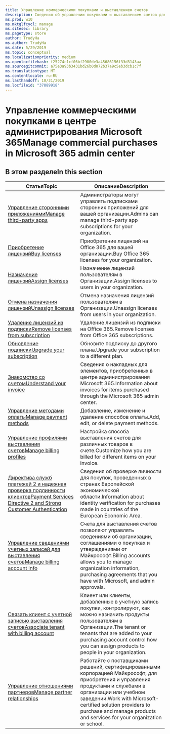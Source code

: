 ```yaml
---
title: Управление коммерческими покупками и выставлением счетов
description: Сведения об управлении покупками и выставлением счетов для коммерческих клиентов.
ms.prod: w10
ms.mktglfcycl: manage
ms.sitesec: library
ms.pagetype: store
author: TrudyHa
ms.author: TrudyHa
ms.date: 5/29/2019
ms.topic: conceptual
ms.localizationpriority: medium
ms.openlocfilehash: f25274c1cf06bf2900de3a45686156f33d3143aa
ms.sourcegitcommit: a75e3a93b3431bd26b0d072b37a9c5eb3dcb1c7f
ms.translationtype: MT
ms.contentlocale: ru-RU
ms.lasthandoff: 10/31/2019
ms.locfileid: "37889918"
---
```

# <a name="manage-commercial-purchases-in-microsoft-365-admin-center"></a><span data-ttu-id="68b73-103">Управление коммерческими покупками в центре администрирования Microsoft 365</span><span class="sxs-lookup"><span data-stu-id="68b73-103">Manage commercial purchases in Microsoft 365 admin center</span></span>

## <a name="in-this-section"></a><span data-ttu-id="68b73-104">В этом разделе</span><span class="sxs-lookup"><span data-stu-id="68b73-104">In this section</span></span>

| <span data-ttu-id="68b73-105">Статья</span><span class="sxs-lookup"><span data-stu-id="68b73-105">Topic</span></span> | <span data-ttu-id="68b73-106">Описание</span><span class="sxs-lookup"><span data-stu-id="68b73-106">Description</span></span> |
| ----- | ----------- |
| [<span data-ttu-id="68b73-107">Управление сторонними приложениями</span><span class="sxs-lookup"><span data-stu-id="68b73-107">Manage third-party apps</span></span>](manage-saas-apps.md) | <span data-ttu-id="68b73-108">Администраторы могут управлять подписками сторонних приложений для вашей организации.</span><span class="sxs-lookup"><span data-stu-id="68b73-108">Admins can manage third-party app subscriptions for your organization.</span></span> |
| [<span data-ttu-id="68b73-109">Приобретение лицензий</span><span class="sxs-lookup"><span data-stu-id="68b73-109">Buy licenses</span></span>](https://docs.microsoft.com/office365/admin/subscriptions-and-billing/buy-licenses?view=o365-worldwide) | <span data-ttu-id="68b73-110">Приобретение лицензий на Office 365 для вашей организации.</span><span class="sxs-lookup"><span data-stu-id="68b73-110">Buy Office 365 licenses for your organization.</span></span> |
| [<span data-ttu-id="68b73-111">Назначение лицензий</span><span class="sxs-lookup"><span data-stu-id="68b73-111">Assign licenses</span></span>](https://docs.microsoft.com/office365/admin/manage/assign-licenses-to-users?view=o365-worldwide) | <span data-ttu-id="68b73-112">Назначение лицензий пользователям в Организации.</span><span class="sxs-lookup"><span data-stu-id="68b73-112">Assign licenses to users in your organization.</span></span> |
| [<span data-ttu-id="68b73-113">Отмена назначения лицензий</span><span class="sxs-lookup"><span data-stu-id="68b73-113">Unassign licenses</span></span>](https://docs.microsoft.com/office365/admin/manage/remove-licenses-from-users?view=o365-worldwide) | <span data-ttu-id="68b73-114">Отмена назначения лицензий пользователям в Организации.</span><span class="sxs-lookup"><span data-stu-id="68b73-114">Unassign licenses from users in your organization.</span></span> |
| [<span data-ttu-id="68b73-115">Удаление лицензий из подписки</span><span class="sxs-lookup"><span data-stu-id="68b73-115">Remove licenses from subscription</span></span>](https://docs.microsoft.com/office365/admin/subscriptions-and-billing/remove-licenses-from-subscription?view=o365-worldwide) | <span data-ttu-id="68b73-116">Удаление лицензий из подписки на Office 365.</span><span class="sxs-lookup"><span data-stu-id="68b73-116">Remove licenses from Office 365 subscriptions.</span></span> |
| [<span data-ttu-id="68b73-117">Обновление подписки</span><span class="sxs-lookup"><span data-stu-id="68b73-117">Upgrade your subscription</span></span>](https://docs.microsoft.com/office365/admin/subscriptions-and-billing/upgrade-to-different-plan) | <span data-ttu-id="68b73-118">Обновите подписку до другого плана.</span><span class="sxs-lookup"><span data-stu-id="68b73-118">Upgrade your subscription to a different plan.</span></span> |
| [<span data-ttu-id="68b73-119">Знакомство со счетом</span><span class="sxs-lookup"><span data-stu-id="68b73-119">Understand your invoice</span></span>](/microsoft-365/commerce/billing-and-payments/understand-your-invoice) | <span data-ttu-id="68b73-120">Сведения о накладных для элементов, приобретенных в центре администрирования Microsoft 365.</span><span class="sxs-lookup"><span data-stu-id="68b73-120">Information about invoices for items purchased through the Microsoft 365 admin center.</span></span> |
| [<span data-ttu-id="68b73-121">Управление методами оплаты</span><span class="sxs-lookup"><span data-stu-id="68b73-121">Manage payment methods</span></span>](https://docs.microsoft.com/office365/Admin/subscriptions-and-billing/add-update-or-remove-credit-card-or-bank-account) | <span data-ttu-id="68b73-122">Добавление, изменение и удаление способов оплаты.</span><span class="sxs-lookup"><span data-stu-id="68b73-122">Add, edit, or delete payment methods.</span></span> |
| [<span data-ttu-id="68b73-123">Управление профилями выставления счетов</span><span class="sxs-lookup"><span data-stu-id="68b73-123">Manage billing profiles</span></span>](/microsoft-365/commerce/billing-and-payments/manage-billing-profiles) | <span data-ttu-id="68b73-124">Настройка способа выставления счетов для различных товаров в счете.</span><span class="sxs-lookup"><span data-stu-id="68b73-124">Customize how you are billed for different items on your invoice.</span></span> |
| [<span data-ttu-id="68b73-125">Директива служб платежей 2 и надежная проверка подлинности клиентов</span><span class="sxs-lookup"><span data-stu-id="68b73-125">Payment Services Directive 2 and Strong Customer Authentication</span></span>](/microsoft-365/commerce/billing-and-payments/psd2) | <span data-ttu-id="68b73-126">Сведения об проверке личности для покупок, проведенных в странах Европейской экономической области.</span><span class="sxs-lookup"><span data-stu-id="68b73-126">Information about identity verification for purchases made in countries of the European Economic Area.</span></span> |
| [<span data-ttu-id="68b73-127">Управление сведениями учетных записей для выставления счетов</span><span class="sxs-lookup"><span data-stu-id="68b73-127">Manage billing account info</span></span>](https://docs.microsoft.com/microsoft-store/update-microsoft-store-for-business-account-settings) | <span data-ttu-id="68b73-128">Счета для выставления счетов позволяют управлять сведениями об организации, соглашениями о покупках и утверждениями от Майкрософт.</span><span class="sxs-lookup"><span data-stu-id="68b73-128">Billing accounts allows you to manage organization information, purchasing agreements that you have with Microsoft, and admin approvals.</span></span> |
| [<span data-ttu-id="68b73-129">Связать клиент с учетной записью выставления счетов</span><span class="sxs-lookup"><span data-stu-id="68b73-129">Associate tenant with billing account</span></span>](https://docs.microsoft.com/microsoft-store/manage-mpsa-software-microsoft-store-for-business) | <span data-ttu-id="68b73-130">Клиент или клиенты, добавленные в учетную запись покупки, контролируют, как можно назначить продукты пользователям в Организации.</span><span class="sxs-lookup"><span data-stu-id="68b73-130">The tenant or tenants that are added to your purchasing account control how you can assign products to people in your organization.</span></span> |
| [<span data-ttu-id="68b73-131">Управление отношениями партнеров</span><span class="sxs-lookup"><span data-stu-id="68b73-131">Manage partner relationships</span></span>](https://docs.microsoft.com/microsoft-store/work-with-partner-microsoft-store-business) | <span data-ttu-id="68b73-132">Работайте с поставщиками решений, сертифицированными корпорацией Майкрософт, для приобретения и управления продуктами и службами в организации или учебном заведении.</span><span class="sxs-lookup"><span data-stu-id="68b73-132">Work with Microsoft-certified solution providers to purchase and manage products and services for your organization or school.</span></span> |
